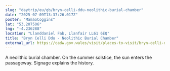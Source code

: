 ```yaml
---
slug: "daytrip/eu/gb/bryn-celli-ddu-neolithic-burial-chamber"
date: "2025-07-09T13:37:26.017Z"
poster: "MamaoCoggins"
lat: "53.207506"
lng: "-4.236288"
location: "Llanddaniel Fab, Llanfair LL61 6EQ"
title: "Bryn Celli Ddu - Neolithic Burial Chamber"
external_url: https://cadw.gov.wales/visit/places-to-visit/bryn-celli-ddu-chambered-tomb
---
```

A neolithic burial chamber.
On the summer solstice, the sun enters the passageway.
Signage explains the history.
